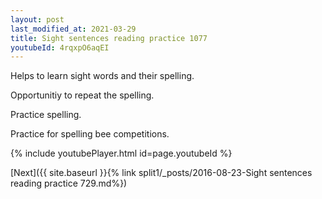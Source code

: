 ```yaml
---
layout: post
last_modified_at: 2021-03-29
title: Sight sentences reading practice 1077
youtubeId: 4rqxpO6aqEI
---
```

 
 
Helps to learn sight words and their spelling.

Opportunitiy to repeat the spelling. 

Practice spelling. 
 
Practice for spelling bee competitions. 
 
{% include youtubePlayer.html id=page.youtubeId %}
 
 

[Next]({{ site.baseurl }}{% link  split1/_posts/2016-08-23-Sight sentences reading practice 729.md%})
 
